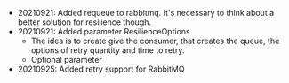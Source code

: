 * 20210921: Added requeue to rabbitmq. It's necessary to think about a better solution for resilience though.
* 20210921: Added parameter ResilienceOptions. 
    * The idea is to create give the consumer, that creates the queue, the options of retry quantity and time to retry.
    * Optional parameter
* 20210925: Added retry support for RabbitMQ